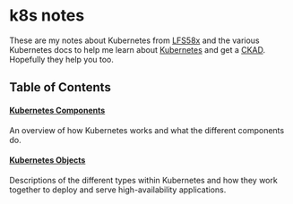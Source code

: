 # k8s notes
These are my notes about Kubernetes from [LFS58x](https://courses.edx.org/courses/course-v1:LinuxFoundationX+LFS158x+3T2020/course/) and the various Kubernetes docs to help me learn about [Kubernetes](https://kubernetes.io/) and get a [CKAD](https://training.linuxfoundation.org/certification/certified-kubernetes-application-developer-ckad/).
Hopefully they help you too.

## Table of Contents

#### [Kubernetes Components](1-k8s-components.md)
An overview of how Kubernetes works and what the different components do.

#### [Kubernetes Objects](2-k8s-objects.md)
Descriptions of the different types within Kubernetes and how they work together to deploy and serve high-availability applications.